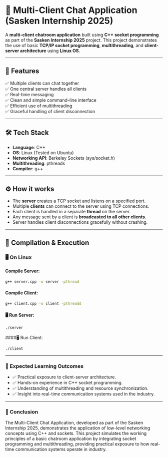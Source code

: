 # 💬 Multi-Client Chat Application (Sasken Internship 2025)

A **multi-client chatroom application** built using **C++ socket programming** as part of the **Sasken Internship 2025** project. This project demonstrates the use of basic **TCP/IP socket programming**, **multithreading**, and **client-server architecture** using **Linux OS**.

---

## 📌 Features
✅ Multiple clients can chat together  
✅ One central server handles all clients  
✅ Real-time messaging  
✅ Clean and simple command-line interface  
✅ Efficient use of multithreading  
✅ Graceful handling of client disconnection  

---

## 🛠️ Tech Stack
- **Language**: C++  
- **OS**: Linux (Tested on Ubuntu)  
- **Networking API**: Berkeley Sockets (sys/socket.h)  
- **Multithreading**: pthreads  
- **Compiler**: g++  

---

## ⚙️ How it works
- The **server** creates a TCP socket and listens on a specified port.
- Multiple **clients** can connect to the server using TCP connections.
- Each client is handled in a separate **thread** on the server.
- Any message sent by a client is **broadcasted to all other clients**.
- Server handles client disconnections gracefully without crashing.

---

## 📌 Compilation & Execution

### 🖥️ On Linux

#### Compile Server:
```bash
g++ server.cpp -o server -pthread
```

#### Compile Client:
```bash
g++ client.cpp -o client -pthreadd
```

#### 🖥️ Run Server:
```bash
./server
```
####🖥️ Run Client:
```bash
./client
```
---
### 🎁 Expected Learning Outcomes
- ✅ Practical exposure to client-server architecture.
- ✅ Hands-on experience in C++ socket programming.
- ✅ Understanding of multithreading and resource synchronization.
- ✅ Insight into real-time communication systems used in the industry.

---
### 📝 Conclusion
The Multi-Client Chat Application, developed as part of the Sasken Internship 2025, demonstrates the application of low-level networking concepts using C++ and sockets. This project simulates the working principles of a basic chatroom application by integrating socket programming and multithreading, providing practical exposure to how real-time communication systems operate in industry.

